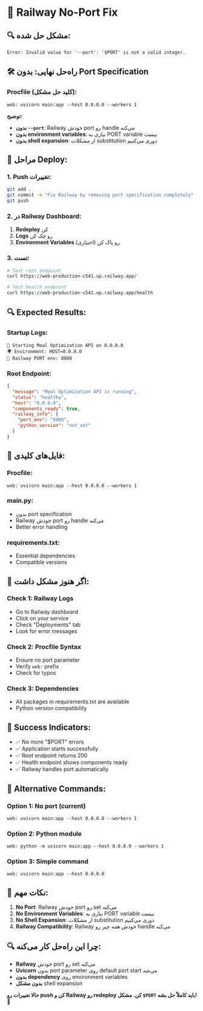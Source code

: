 # 🚀 Railway No-Port Fix

## 🔍 **مشکل حل شده:**
```
Error: Invalid value for '--port': '$PORT' is not a valid integer.
```

## 🛠️ **راه‌حل نهایی: بدون Port Specification**

### **Procfile (کلید حل مشکل):**
```
web: uvicorn main:app --host 0.0.0.0 --workers 1
```

**توضیح:**
- **بدون `--port`**: Railway خودش port رو handle می‌کنه
- **بدون environment variables**: نیازی به PORT variable نیست
- **بدون shell expansion**: از مشکلات substitution دوری می‌کنیم

## 🚀 **مراحل Deploy:**

### **1. Push تغییرات:**
```bash
git add .
git commit -m "Fix Railway by removing port specification completely"
git push
```

### **2. در Railway Dashboard:**
1. **Redeploy** کن
2. **Logs** رو چک کن
3. **Environment Variables** رو پاک کن (اختیاری)

### **3. تست:**
```bash
# Test root endpoint
curl https://web-production-c541.up.railway.app/

# Test health endpoint
curl https://web-production-c541.up.railway.app/health
```

## 🔍 **Expected Results:**

### **Startup Logs:**
```
🚀 Starting Meal Optimization API on 0.0.0.0
🌍 Environment: HOST=0.0.0.0
🔧 Railway PORT env: 8000
```

### **Root Endpoint:**
```json
{
  "message": "Meal Optimization API is running",
  "status": "healthy",
  "host": "0.0.0.0",
  "components_ready": true,
  "railway_info": {
    "port_env": "8000",
    "python_version": "not_set"
  }
}
```

## 📁 **فایل‌های کلیدی:**

### **Procfile:**
```
web: uvicorn main:app --host 0.0.0.0 --workers 1
```

### **main.py:**
- بدون port specification
- Railway خودش port رو handle می‌کنه
- Better error handling

### **requirements.txt:**
- Essential dependencies
- Compatible versions

## 🚨 **اگر هنوز مشکل داشت:**

### **Check 1: Railway Logs**
- Go to Railway dashboard
- Click on your service
- Check "Deployments" tab
- Look for error messages

### **Check 2: Procfile Syntax**
- Ensure no port parameter
- Verify `web:` prefix
- Check for typos

### **Check 3: Dependencies**
- All packages in requirements.txt are available
- Python version compatibility

## 📝 **Success Indicators:**
- ✅ No more "$PORT" errors
- ✅ Application starts successfully
- ✅ Root endpoint returns 200
- ✅ Health endpoint shows components ready
- ✅ Railway handles port automatically

## 🔧 **Alternative Commands:**

### **Option 1: No port (current)**
```
web: uvicorn main:app --host 0.0.0.0 --workers 1
```

### **Option 2: Python module**
```
web: python -m uvicorn main:app --host 0.0.0.0 --workers 1
```

### **Option 3: Simple command**
```
web: uvicorn main:app --host 0.0.0.0
```

## 🎯 **نکات مهم:**
1. **No Port**: Railway خودش port رو set می‌کنه
2. **No Environment Variables**: نیازی به PORT variable نیست
3. **No Shell Expansion**: از مشکلات substitution دوری می‌کنیم
4. **Railway Compatibility**: Railway خودش همه چیز رو handle می‌کنه

## 🔍 **چرا این راه‌حل کار می‌کنه:**

- **Railway** خودش port رو set می‌کنه
- **Uvicorn** بدون port parameter روی default port start می‌شه
- **بدون dependency** روی environment variables
- **بدون مشکل** shell expansion

**حالا تغییرات رو push کن و Railway رو redeploy کن. مشکل `$PORT` باید کاملاً حل بشه!** 🚀
